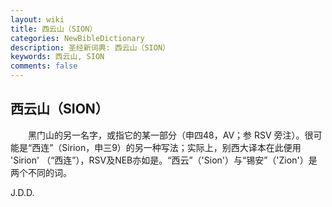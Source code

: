 ```yaml
---
layout: wiki
title: 西云山（SION）
categories: NewBibleDictionary
description: 圣经新词典: 西云山（SION）
keywords: 西云山, SION
comments: false
---
```


## 西云山（SION）

　　黑门山的另一名字，或指它的某一部分（申四48，AV；参 RSV 旁注）。很可能是“西连”（Sirion，申三9）的另一种写法；实际上，别西大译本在此便用 'Sirion' （“西连”），RSV及NEB亦如是。“西云”（'Sion'）与“锡安”（'Zion'）是两个不同的词。

J.D.D.









